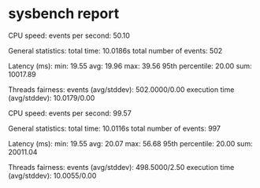 # sysbench report

CPU speed:
    events per second:    50.10

General statistics:
    total time:                          10.0186s
    total number of events:              502

Latency (ms):
         min:                                 19.55
         avg:                                 19.96
         max:                                 39.56
         95th percentile:                     20.00
         sum:                              10017.89

Threads fairness:
    events (avg/stddev):           502.0000/0.00
    execution time (avg/stddev):   10.0179/0.00




CPU speed:
    events per second:    99.57

General statistics:
    total time:                          10.0116s
    total number of events:              997

Latency (ms):
         min:                                 19.55
         avg:                                 20.07
         max:                                 56.68
         95th percentile:                     20.00
         sum:                              20011.04

Threads fairness:
    events (avg/stddev):           498.5000/2.50
    execution time (avg/stddev):   10.0055/0.00
